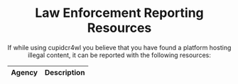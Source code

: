 <div align="center">
  
# Law Enforcement Reporting Resources
If while using cupidcr4wl you believe that you have found a platform hosting illegal content, it can be reported with the following resources:

|Agency|Description|
|----|-----------|


</div>
